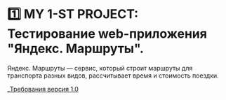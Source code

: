 # 1️⃣ MY 1-ST PROJECT: Тестирование web-приложения "Яндекс. Маршруты".
Яндекс. Маршруты — сервис, который строит маршруты для транспорта разных видов, рассчитывает время и стоимость поездки. 

<a href="https://disk.yandex.ru/i/5s7IQJ3etRPqpg">_Требования версия 1.0
